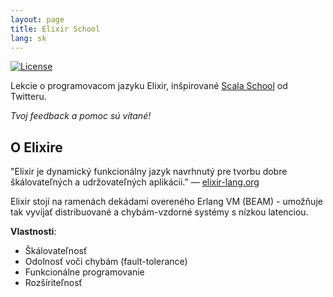 ```yaml
---
layout: page
title: Elixir School
lang: sk
---
```


[![License](http://img.shields.io/badge/license-MIT-brightgreen.svg)](http://opensource.org/licenses/MIT)

Lekcie o programovacom jazyku Elixir, inšpirované [Scala School](http://twitter.github.io/scala_school/) od Twitteru.

_Tvoj feedback a pomoc sú vítané!_

## O Elixire

"Elixir je dynamický funkcionálny jazyk navrhnutý pre tvorbu dobre škálovateľných a udržovateľných aplikácii." — [elixir-lang.org](http://elixir-lang.org/)

Elixir stojí na ramenách dekádami overeného Erlang VM (BEAM) - umožňuje tak vyvíjať distribuované a chybám-vzdorné systémy s nízkou latenciou.

__Vlastnosti__:

+ Škálovateľnosť
+ Odolnosť voči chybám (fault-tolerance)
+ Funkcionálne programovanie
+ Rozšíriteľnosť

